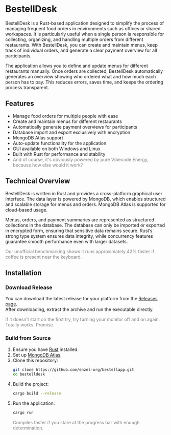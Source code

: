 # BestellDesk  

BestellDesk is a Rust-based application designed to simplify the process of managing frequent food orders in environments such as offices or shared workspaces. It is particularly useful when a single person is responsible for collecting, organizing, and handling multiple orders from different restaurants. With BestellDesk, you can create and maintain menus, keep track of individual orders, and generate a clear payment overview for all participants.  

The application allows you to define and update menus for different restaurants manually. Once orders are collected, BestellDesk automatically generates an overview showing who ordered what and how much each person has to pay. This reduces errors, saves time, and keeps the ordering process transparent.  

## Features  

- Manage food orders for multiple people with ease  
- Create and maintain menus for different restaurants  
- Automatically generate payment overviews for participants  
- Database import and export exclusively with encryption  
- MongoDB Atlas support  
- Auto-update functionality for the application  
- GUI available on both Windows and Linux  
- Built with Rust for performance and stability
- <span style="color:gray">And of course, it's obviously powered by pure Vibecode Energy, because how else would it work?</span>

## Technical Overview  

BestellDesk is written in Rust and provides a cross-platform graphical user interface. The data layer is powered by MongoDB, which enables structured and scalable storage for menus and orders. MongoDB Atlas is supported for cloud-based usage.  

Menus, orders, and payment summaries are represented as structured collections in the database. The database can only be imported or exported in encrypted form, ensuring that sensitive data remains secure. Rust’s strong type system ensures data integrity, while concurrency features guarantee smooth performance even with larger datasets.  

<span style="color:gray">Our unofficial benchmarking shows it runs approximately 42% faster if coffee is present near the keyboard.</span> 

## Installation  

### Download Release  

You can download the latest release for your platform from the [Releases page](../../releases).  
After downloading, extract the archive and run the executable directly.  

<span style="color:gray">If it doesn’t start on the first try, try turning your monitor off and on again. Totally works. Promise.</span> 

### Build from Source  

1. Ensure you have [Rust](https://www.rust-lang.org/) installed.  
2. Set up [MongoDB Atlas](https://www.mongodb.com/atlas/database).  
3. Clone this repository:  
   ```bash
   git clone https://github.com/enzel-org/bestellapp.git
   cd bestelldesk
   ```
4. Build the project:
   ```bash
   cargo build --release
   ```
5. Run the application:
   ```bash
   cargo run
   ```
   <span style="color:gray">Compiles faster if you stare at the progress bar with enough determination.</span>

